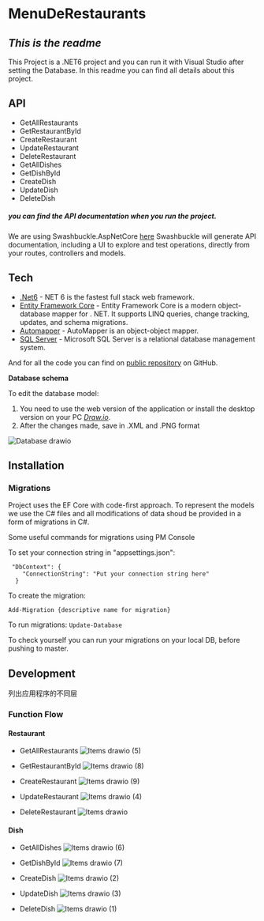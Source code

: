 # MenuDeRestaurants
## _This is the readme_

This Project is a .NET6 project and you can run it with Visual Studio after setting the Database.
In this readme you can find all details about this project.

## API

- GetAllRestaurants
- GetRestaurantById
- CreateRestaurant
- UpdateRestaurant
- DeleteRestaurant
- GetAllDishes
- GetDishById
- CreateDish
- UpdateDish
- DeleteDish

##### you can find the API documentation when you run the project.
We are using Swashbuckle.AspNetCore [here](https://github.com/domaindrivendev/Swashbuckle.AspNetCore)
Swashbuckle will generate API documentation, including a UI to explore and test operations, directly from your routes, controllers and models.

## Tech

- [.Net6] - NET 6 is the fastest full stack web framework.
- [Entity Framework Core] - Entity Framework Core is a modern object-database mapper for . NET. It supports LINQ queries, change tracking, updates, and schema migrations.
- [Automapper] - AutoMapper is an object-object mapper.
- [SQL Server] - Microsoft SQL Server is a relational database management system.

And for all the code you can find on [public repository][menu]
 on GitHub.

**Database schema**

To edit the database model:

1. You need to use the web version of the application or install the desktop version on your PC [*Draw.io*](https://draw.io/).
1. After the changes made, save in .XML and .PNG format

![Database drawio](https://user-images.githubusercontent.com/59487343/154806440-f722a685-0d4e-49c9-aa42-a43be69fd72a.png)

## Installation

### Migrations
Project uses the EF Core with code-first approach. To represent the models we use the C# files and all modifications of data shoud be provided in a form of migrations in C#.

Some useful commands for migrations using PM Console

To set your connection string in "appsettings.json":
```
 "DbContext": {
    "ConnectionString": "Put your connection string here"
  } 
```

To create the migration:

`Add-Migration {descriptive name for migration}`

To run migrations:
`Update-Database`

To check yourself you can run your migrations on your local DB, before pushing to master.

## Development
列出应用程序的不同层
### Function Flow
#### Restaurant
- GetAllRestaurants
![Items drawio (5)](https://user-images.githubusercontent.com/59487343/154841629-873de546-8e0f-48f6-bc7f-6955acdb5827.png)

- GetRestaurantById
![Items drawio (8)](https://user-images.githubusercontent.com/59487343/154841644-fdb2144f-9ecf-47c2-9a53-ca06f3876bfb.png)

- CreateRestaurant
![Items drawio (9)](https://user-images.githubusercontent.com/59487343/154841664-1d319add-6d86-43c0-b29f-79a9ac34be6c.png)

- UpdateRestaurant
![Items drawio (4)](https://user-images.githubusercontent.com/59487343/154841684-3426b66a-2a05-42b0-926d-3a91b57f02e8.png)

- DeleteRestaurant
![Items drawio](https://user-images.githubusercontent.com/59487343/154841699-a21773e2-8de8-4758-9624-eb03d70dd617.png)


#### Dish
- GetAllDishes
![Items drawio (6)](https://user-images.githubusercontent.com/59487343/154841759-9306c72e-b50b-420a-8447-a58dc78d5fba.png)

- GetDishById
![Items drawio (7)](https://user-images.githubusercontent.com/59487343/154841764-8f3acab8-9407-4c4e-bdf7-14ec9ffb7fd2.png)

- CreateDish
![Items drawio (2)](https://user-images.githubusercontent.com/59487343/154841745-1837e88f-b0c5-4385-a389-de7e65437c93.png)

- UpdateDish
![Items drawio (3)](https://user-images.githubusercontent.com/59487343/154841749-80c11a6f-0c76-4f90-8bc7-4350706a6e66.png)

- DeleteDish
![Items drawio (1)](https://user-images.githubusercontent.com/59487343/154841730-27466718-a76d-484f-a9c7-f0353afd3f84.png)


[//]: # (These are reference links used in the body of this note and get stripped out when the markdown processor does its job. There is no need to format nicely because it shouldn't be seen. Thanks SO - http://stackoverflow.com/questions/4823468/store-comments-in-markdown-syntax)

   [menu]: <https://github.com/zhaoyoushen/MenuDeRestaurants>
   [Automapper]: <https://automapper.org/>
   [Entity Framework Core]: <https://docs.microsoft.com/en-us/ef/core/>
   [SQL Server]: <https://docs.microsoft.com/en-us/sql/sql-server/?view=sql-server-ver15>
   [.Net6]: <https://docs.microsoft.com/en-us/dotnet/core/whats-new/dotnet-6>

